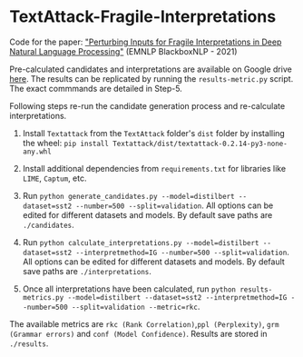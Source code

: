 # TextAttack-Fragile-Interpretations
Code for the paper: ["Perturbing Inputs for Fragile Interpretations in Deep Natural Language Processing"](https://arxiv.org/abs/2108.04990)
(EMNLP BlackboxNLP - 2021)

Pre-calculated candidates and interpretations are available on Google drive [here](https://drive.google.com/drive/folders/1U_bcpKa9OHR11z_o1EXo1QPzUcOxs5jT?usp=sharing). The results can be replicated by running the `results-metric.py` script. The exact commmands are detailed in Step-5.

Following steps re-run the candidate generation process and re-calculate interpretations.

1. Install `Textattack` from the `TextAttack` folder's `dist` folder  by installing the wheel: 
`pip install Textattack/dist/textattack-0.2.14-py3-none-any.whl`

2. Install additional dependencies from `requirements.txt` for libraries like `LIME`, `Captum`, etc.

3. Run `python generate_candidates.py --model=distilbert --dataset=sst2 --number=500 --split=validation`. All options can be edited for different datasets and models. By default save paths are `./candidates`. 

4.  Run `python calculate_interpretations.py --model=distilbert --dataset=sst2 --interpretmethod=IG --number=500 --split=validation`. All options can be edited for different datasets and models. By default save paths are `./interpretations`. 

5. Once all interpretations have been calculated, run `python results-metrics.py --model=distilbert --dataset=sst2 --interpretmethod=IG --number=500 --split=validation --metric=rkc`.

The available metrics are `rkc (Rank Correlation)`,`ppl (Perplexity)`, `grm (Grammar errors)` and `conf (Model Confidence)`. Results are stored in `./results`.
